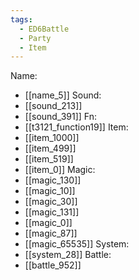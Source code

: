 ```yaml
---
tags:
  - ED6Battle
  - Party
  - Item
---
```

Name:
- [[name_5]]
Sound:
- [[sound_213]]
- [[sound_391]]
Fn:
- [[t3121_function19]]
Item:
- [[item_1000]]
- [[item_499]]
- [[item_519]]
- [[item_0]]
Magic:
- [[magic_130]]
- [[magic_10]]
- [[magic_30]]
- [[magic_131]]
- [[magic_0]]
- [[magic_87]]
- [[magic_65535]]
System:
- [[system_28]]
Battle:
- [[battle_952]]
